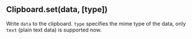 ## Clipboard.set(data, \[type\])

Write `data` to the clipboard. `type` specifies the mime type of the data, only `text` (plain text data) is supported now.